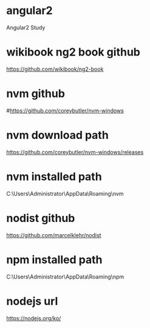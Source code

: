 # angular2
Angular2 Study

# wikibook ng2 book github
https://github.com/wikibook/ng2-book

# nvm github
#https://github.com/coreybutler/nvm-windows

# nvm download path
https://github.com/coreybutler/nvm-windows/releases

# nvm installed path
C:\Users\Administrator\AppData\Roaming\nvm

# nodist github
https://github.com/marcelklehr/nodist

# npm installed path
C:\Users\Administrator\AppData\Roaming\npm

# nodejs url
https://nodejs.org/ko/
